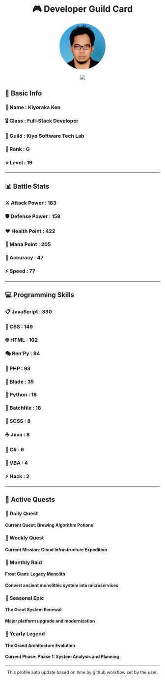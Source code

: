 <div align="center">

# 🎮 Developer Guild Card

<!-- Replace with your profile image -->
<img src="./assets/profile.png" width="150" height="150" style="border-radius: 50%"/>

![](https://komarev.com/ghpvc/?username=Kiyoraka&style=flat)
</div>

##  📌 Basic Info
### 👤 Name : Kiyoraka Ken
### 🎖️ Class : Full-Stack Developer
### 🎪 Guild : Kiyo Software Tech Lab 
### 🔰 Rank : G 
### ⭐ Level : 19

---
## 📊 Battle Stats

### ⚔️ Attack Power  : 163 
### 🛡️ Defense Power : 158 
### ❤️ Health Point  : 422 
### 🔮 Mana Point    : 205 
### 🎯 Accuracy      : 47 
### ⚡ Speed         : 77

---
## 💻 Programming Skills

### 📋 JavaScript : 330
### 🎨 CSS : 149
### 🌐 HTML : 102
### 🎭 Ren'Py : 94
### 🐘 PHP : 93
### 📝 Blade : 35
### 🐍 Python : 18
### 📝 Batchfile : 18
### 💅 SCSS : 8
### ☕ Java : 8
### 🎯 C# : 6
### 📝 VBA : 4
### ⚡ Hack : 2

---
## 📜 Active Quests

### 🌅 Daily Quest

#### Current Quest: Brewing Algorithm Potions

### 📅 Weekly Quest
#### Current Mission: Cloud Infrastructure Expedition

### 🌙 Monthly Raid
#### Frost Giant: Legacy Monolith
#### Convert ancient monolithic system into microservices

### 🌠 Seasonal Epic
#### The Great System Renewal
#### Major platform upgrade and modernization

### 👑 Yearly Legend
#### The Grand Architecture Evolution
#### Current Phase: Phase 1: System Analysis and Planning

---
<div align="center">
  This profile auto update based on time by github workflow set by the user.
</div>